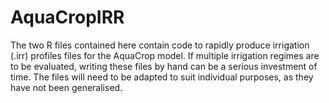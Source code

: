 AquaCropIRR
===========

The two R files contained here contain code to rapidly produce irrigation (.irr) profiles files for the AquaCrop model. If multiple irrigation regimes are to be evaluated, writing these files by hand can be a serious investment of time. The files will need to be adapted to suit individual purposes, as they have not been generalised.
